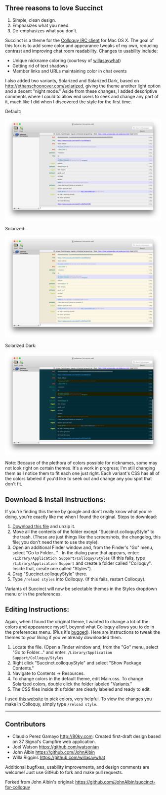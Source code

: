 Three reasons to love Succinct
------------------------------

1. Simple, clean design.
2. Emphasizes what you need.
3. De-emphasizes what you don’t.

Succinct is a theme for the [Colloquy IRC client](http://colloquy.info/) for Mac OS X. The goal of this fork is to add some color and appearance tweaks of my own, reducing contrast and improving chat room readability. Changes to usability include:
* Unique nickname coloring (courtesy of [willasaywhat](https://github.com/willasaywhat))
* Getting rid of text shadows
* Member links and URLs maintaining color in chat events

I also added two variants, Solarized and Solarized Dark, based on http://ethanschoonover.com/solarized, giving the theme another light option and a decent "night mode." Aside from these changes, I added descriptive comments where I could to allow end users to seek and change any part of it, much like I did when I discovered the style for the first time.

Default:

<img src="https://raw.githubusercontent.com/TempSpas/succinct-for-colloquy/master/Default.png" alt="Screenshot" />

Solarized:

<img src="https://raw.githubusercontent.com/TempSpas/succinct-for-colloquy/master/Solarized.png" alt="Screenshot" />

Solarized Dark:

<img src="https://raw.githubusercontent.com/TempSpas/succinct-for-colloquy/master/Dark.png" alt="Screenshot" />

Note: Because of the plethora of colors possible for nicknames, some may not look right
on certain themes. It's a work in progress; I'm still changing them as I notice them
to fit each one just right. Each variant's CSS has all of the colors labeled if you'd like
to seek out and change any you spot that don't fit.

Download & Install Instructions:
--------------------------------

If you're finding this theme by google and don't really know what you're doing, you're
exactly like me when I found the original. Steps to download:

1. [Download this file](https://github.com/TempSpas/succinct-for-colloquy/archive/master.zip) and unzip it.
2. Move all the contents of the folder except "Succinct.colloquyStyle" to the trash. (These are just things like the screenshots, the changelog, this file; you don't need them to use the style).
3. Open an additional Finder window and, from the Finder's "Go" menu, select
   "Go to Folder..." . In the dialog pane that appears, enter:
     ```/Library/Application Support/Colloquy/Styles``` (If this fails, type ```/Library/Application Support``` and
     create a folder called "Colloquy". Inside that, create one called "Styles").
4. Drag "Succinct.colloquyStyle" there.
5. Type ```/reload styles``` into Colloquy. (If this fails, restart Colloquy).

Variants of Succinct will now be selectable themes in the Styles dropdown menu or in the preferences.

Editing Instructions:
---------------------

Again, when I found the original theme, I wanted to change a lot of the colors and appearance myself,
beyond what Colloquy allows you to do in the preferences menu. (Plus it's 
[bugged](http://colloquy.info/project/ticket/4307)). Here are instructions to tweak
the themes to your liking if you've already downloaded them.

1. Locate the file. (Open a Finder window and, from the "Go" menu, select "Go to Folder..."
and enter: ```/Library/Application Support/Colloquy/Styles```
2. Right click "Succinct.colloquyStyle" and select "Show Package Contents."
3. Navigate to Contents -> Resources.
4. To change colors in the default theme, edit Main.css. To change Solarized colors, double click
the folder labeled "Variants."
5. The CSS files inside this folder are clearly labeled and ready to edit.

I used [this website](http://www.w3schools.com/tags/ref_colorpicker.asp) to pick colors, very helpful. To view the changes you make in Colloquy, simply type ```/reload style```.

----------------

Contributors
------------

* Claudio Perez Gamayo <http://80kv.com>: Created first-draft design based on 37
  Signal's Campfire web application.
* Joel Watson <https://github.com/watsonian>
* John Albin <https://github.com/JohnAlbin>
* Willa Riggins <https://github.com/willasaywhat>

Additional bugfixes, usability improvements, and design comments are welcome!
Just use GitHub to fork and make pull requests.

Forked from John Albin's original: <https://github.com/JohnAlbin/succinct-for-colloquy>